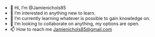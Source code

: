 - 👋 Hi, I’m @Jamienichols85
- 👀 I’m interested in anything new to learn.
- 🌱 I’m currently learning whatever is possible to gain knowledge on.
- 💞️ I’m looking to collaborate on anything, my options are open.
- 📫 How to reach me Jamienichols85@gmail.com

<!---
Jamienichols85/Jamienichols85 is a ✨ special ✨ repository because its `README.md` (this file) appears on your GitHub profile.
You can click the Preview link to take a look at your changes.
--->
